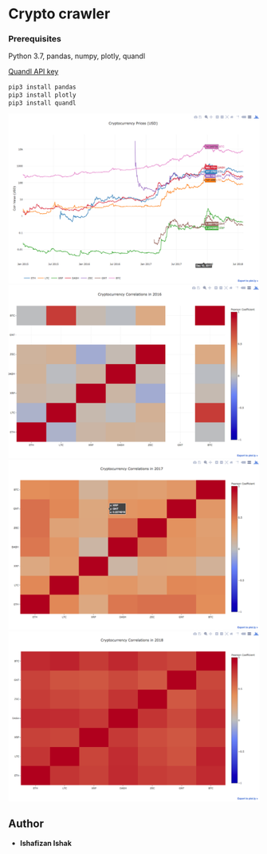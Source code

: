 # Crypto crawler
### Prerequisites
Python 3.7, pandas, numpy, plotly, quandl

[Quandl API key](https://docs.quandl.com/docs/getting-started)

```
pip3 install pandas
pip3 install plotly
pip3 install quandl
```

![crypto performances](crawl/img/Screen%20Shot%202018-08-21%20at%204.24.39%20PM.png)
![Alt text](crawl/img/Screen%20Shot%202018-08-21%20at%204.24.50%20PM.png)
![Alt text](crawl/img/Screen%20Shot%202018-08-21%20at%204.25.00%20PM.png)
![Alt text](crawl/img/Screen%20Shot%202018-08-21%20at%204.25.09%20PM.png)

## Author
* **Ishafizan Ishak**


